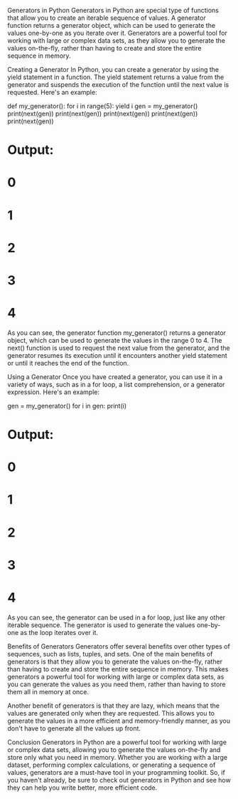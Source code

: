 Generators in Python
Generators in Python are special type of functions that allow you to create an iterable sequence of values. A generator function returns a generator object, which can be used to generate the values one-by-one as you iterate over it. Generators are a powerful tool for working with large or complex data sets, as they allow you to generate the values on-the-fly, rather than having to create and store the entire sequence in memory.

Creating a Generator
In Python, you can create a generator by using the yield statement in a function. The yield statement returns a value from the generator and suspends the execution of the function until the next value is requested. Here's an example:

def my_generator():
    for i in range(5):
        yield i
gen = my_generator()
print(next(gen))
print(next(gen))
print(next(gen))
print(next(gen))
print(next(gen))
# Output:
# 0
# 1
# 2
# 3
# 4

As you can see, the generator function my_generator() returns a generator object, which can be used to generate the values in the range 0 to 4. The next() function is used to request the next value from the generator, and the generator resumes its execution until it encounters another yield statement or until it reaches the end of the function.

Using a Generator
Once you have created a generator, you can use it in a variety of ways, such as in a for loop, a list comprehension, or a generator expression. Here's an example:

gen = my_generator()
for i in gen:
    print(i)
# Output:
# 0
# 1
# 2
# 3
# 4

As you can see, the generator can be used in a for loop, just like any other iterable sequence. The generator is used to generate the values one-by-one as the loop iterates over it.

Benefits of Generators
Generators offer several benefits over other types of sequences, such as lists, tuples, and sets. One of the main benefits of generators is that they allow you to generate the values on-the-fly, rather than having to create and store the entire sequence in memory. This makes generators a powerful tool for working with large or complex data sets, as you can generate the values as you need them, rather than having to store them all in memory at once.

Another benefit of generators is that they are lazy, which means that the values are generated only when they are requested. This allows you to generate the values in a more efficient and memory-friendly manner, as you don't have to generate all the values up front.

Conclusion
Generators in Python are a powerful tool for working with large or complex data sets, allowing you to generate the values on-the-fly and store only what you need in memory. Whether you are working with a large dataset, performing complex calculations, or generating a sequence of values, generators are a must-have tool in your programming toolkit. So, if you haven't already, be sure to check out generators in Python and see how they can help you write better, more efficient code.